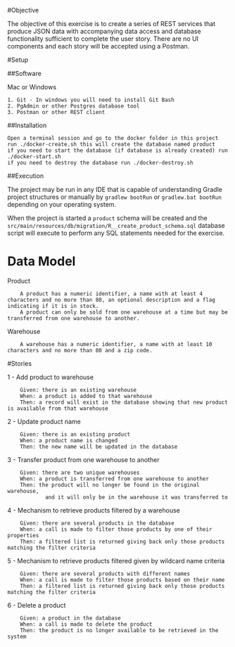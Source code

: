 #Objective

The objective of this exercise is to create a series of REST services that produce JSON data with accompanying data 
access and database functionality sufficient to complete the user story. There are no UI components and each story
will be accepted using a Postman.

#Setup

##Software

Mac or Windows

    1. Git - In windows you will need to install Git Bash
    2. PgAdmin or other Postgres database tool
    3. Postman or other REST client

##Installation

    Open a terminal session and go to the docker folder in this project
    run ./docker-create.sh this will create the database named product
    if you need to start the database (if database is already created) run ./docker-start.sh
    if you need to destroy the database run ./docker-destroy.sh

##Execution

The project may be run in any IDE that is capable of understanding Gradle project structures or manually
by `gradlew bootRun` or `gradlew.bat bootRun` depending on your operating system.

When the project is started a `product` schema will be created and the `src/main/resources/db/migration/R__create_product_schema.sql` 
database script will execute to perform any SQL statements needed for the exercise.

# Data Model

Product

        A product has a numeric identifier, a name with at least 4 characters and no more than 80, an optional description and a flag indicating if it is in stock.
        A product can only be sold from one warehouse at a time but may be transferred from one warehouse to another.
        
Warehouse

        A warehouse has a numeric identifier, a name with at least 10 characters and no more than 80 and a zip code.

#Stories

1 - Add product to warehouse
   
        Given: there is an existing warehouse
        When: a product is added to that warehouse
        Then: a record will exist in the database showing that new product is available from that warehouse

2 - Update product name
   
        Given: there is an existing product
        When: a product name is changed
        Then: the new name will be updated in the database

3 - Transfer product from one warehouse to another
        
        Given: there are two unique warehouses
        When: a product is transferred from one warehouse to another
        Then: the product will no longer be found in the original warehouse,
      	        and it will only be in the warehouse it was transferred to

4 - Mechanism to retrieve products filtered by a warehouse
        
        Given: there are several products in the database
	    When: a call is made to filter those products by one of their properties
	    Then: a filtered list is returned giving back only those products matching the filter criteria

5 - Mechanism to retrieve products filtered given by wildcard name criteria
        
        Given: there are several products with different names
	    When: a call is made to filter those products based on their name
	    Then: a filtered list is returned giving back only those products matching the filter criteria
	    
6 - Delete a product
        
        Given: a product in the database
	    When: a call is made to delete the product
	    Then: the product is no longer available to be retrieved in the system
